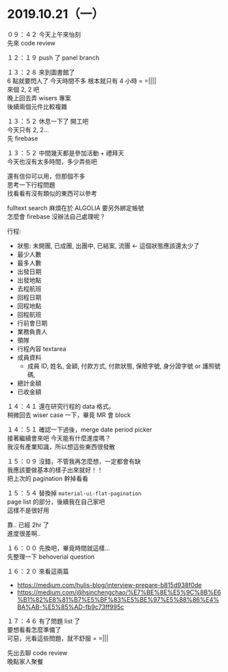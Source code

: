 # 2019.10.21（一）

０９：４２ 今天上午來怡刻  
先來 code review  

１２：１９ push 了 panel branch  

１３：２８ 來到圖書館了  
6 點就要閃人了 今天時間不多
根本就只有 4 小時 = =||||  
來個 2, 2 吧  
晚上回去弄 wisers 專案  
後續兩個元件比較複雜  

１３：５２ 休息一下了 開工吧  
今天只有 2, 2...  
先 firebase  

１３：５２ 中間幾天都是參加活動 + 禮拜天  
今天也沒有太多時間，多少弄些吧  

還有信仰可以用，但那個不多  
思考一下行程問題  
找看看有沒有類似的東西可以參考


fulltext search 麻煩在於 ALGOLIA 要另外綁定帳號  
怎麼會 firebase 沒辦法自己處理呢？  

行程:
- 狀態: 未開團, 已成團, 出團中, 已結案, 流團 <- 這個狀態應該還太少了
- 最少人數
- 最多人數
- 出發日期
- 出發地點
- 去程航班
- 回程日期
- 回程地點
- 回程航班
- 行前會日期
- 業務負責人
- 領隊
- 行程內容 textarea
- 成員資料
   - 成員 ID, 姓名, 金額, 付款方式, 付款狀態, 保險字號, 身分證字號 or 護照號碼, 
- 總計金額
- 已收金額

１４：４１ 還在研究行程的 data 格式。  
稍微回去 wiser case 一下，畢竟 MR 會 block

１４：５１ 確認一下過後，merge date period picker  
接著繼續會來吧  今天能有什麼進度嗎？  
我沒有產業知識，所以想這些東西很發散  

１５：０９ 沒錯，不管我再怎麼想，一定都會有缺  
我應該要做基本的樣子出來就好！！  
把上次的 pagination 幹掉看看  

１５：５４ 替換掉 `material-ui-flat-pagination`  
page list 的部分，後續我在自己家吧  
這樣不是很好用  

靠.. 已經 2hr 了  
進度很差啊..   

１６：００ 先換吧，畢竟時間就這樣...  
先整理一下 behoverial question  

１６：２０ 來看這兩篇
- https://medium.com/hulis-blog/interview-prepare-b815d938f0de
- https://medium.com/@hsinchengchao/%E7%BE%8E%E5%9C%8B%E6%B1%82%E8%81%B7%E5%BF%83%E5%BE%97%E5%88%86%E4%BA%AB-%E5%85%AD-fb9c73ff995c


１７：４６ 有了問題 list 了  
要想看看怎麼準備了  
可惡，光看這些問題，就不舒服 = =|||  

先出去聊 code review  
晚點家人聚餐  